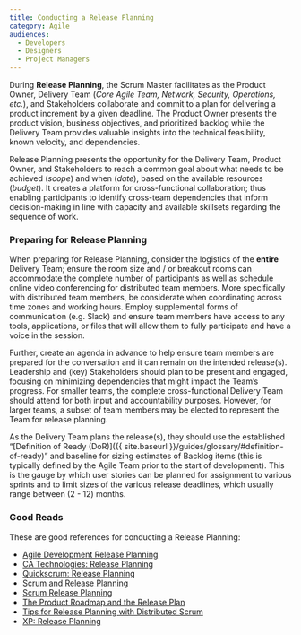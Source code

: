 ```yaml
---
title: Conducting a Release Planning
category: Agile
audiences:
  - Developers
  - Designers
  - Project Managers
---
```


During **Release Planning**, the Scrum Master facilitates as the Product Owner, Delivery Team (_Core Agile Team, Network, Security, Operations, etc._), and Stakeholders collaborate and commit to a plan for delivering a product increment by a given deadline. The Product Owner presents the product vision, business objectives, and prioritized backlog while the Delivery Team provides valuable insights into the technical feasibility, known velocity, and dependencies.

Release Planning presents the opportunity for the Delivery Team, Product Owner, and Stakeholders to reach a common goal about what needs to be achieved (_scope_) and when (_date_), based on the available resources (_budget_). It creates a platform for cross-functional collaboration; thus enabling participants to identify cross-team dependencies that inform decision-making in line with capacity and available skillsets regarding the sequence of work.


### Preparing for Release Planning

When preparing for Release Planning, consider the logistics of the **entire** Delivery Team; ensure the room size and / or breakout rooms can accommodate the complete number of participants as well as schedule online video conferencing for distributed team members. More specifically with distributed team members, be considerate when coordinating across time zones and working hours. Employ supplemental forms of communication (e.g. Slack) and ensure team members have access to any tools, applications, or files that will allow them to fully participate and have a voice in the session.

Further, create an agenda in advance to help ensure team members are prepared for the conversation and it can remain on the intended release(s). Leadership and (key) Stakeholders should plan to be present and engaged, focusing on minimizing dependencies that might impact the Team’s progress. For smaller teams, the complete cross-functional Delivery Team should attend for both input and accountability purposes. However, for larger teams, a subset of team members may be elected to represent the Team for release planning.

As the Delivery Team plans the release(s), they should use the established “[Definition of Ready (DoR)]({{ site.baseurl }}/guides/glossary/#definition-of-ready)” and baseline for sizing estimates of Backlog items (this is typically defined by the Agile Team prior to the start of development). This is the gauge by which user stories can be planned for assignment to various sprints and to limit sizes of the various release deadlines, which usually range between (2 - 12) months.


### Good Reads

These are good references for conducting a Release Planning:

* [Agile Development Release Planning](https://www.versionone.com/agile-101/agile-management-practices/agile-development-release-planning/)
* [CA Technologies: Release Planning](https://help.rallydev.com/release-planning)
* [Quickscrum: Release Planning](https://www.quickscrum.com/Help/185/sg-Release-Planning)
* [Scrum and Release Planning](http://www.leanagiletraining.com/release-planning/scrum-and-release-planning/)
* [Scrum Release Planning](http://www.scrum-institute.org/Release_Planning.php)
* [The Product Roadmap and the Release Plan](http://www.romanpichler.com/blog/product-roadmap-vs-release-plan/)
* [Tips for Release Planning with Distributed Scrum](https://www.infoq.com/news/2010/10/distributed-scrum-planning)
* [XP: Release Planning](http://www.extremeprogramming.org/rules/planninggame.html)
